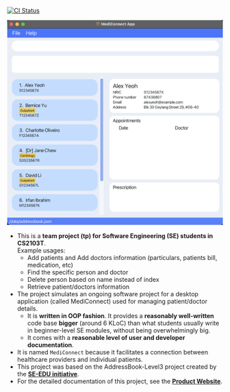 [![CI Status](https://github.com/se-edu/addressbook-level3/workflows/Java%20CI/badge.svg)](https://github.com/se-edu/addressbook-level3/actions)

![Ui](docs/images/Ui.png)

* This is a **team project (tp) for Software Engineering (SE) students in CS2103T**.<br>
  Example usages:
  * Add patients and Add doctors information (particulars, patients bill, medication, etc)
  * Find the specific person and doctor
  * Delete person based on name instead of index
  * Retrieve patient/doctors information
* The project simulates an ongoing software project for a desktop application (called MediConnect) used for managing patient/doctor details.
  * It is **written in OOP fashion**. It provides a **reasonably well-written** code base **bigger** (around 6 KLoC) than what students usually write in beginner-level SE modules, without being overwhelmingly big.
  * It comes with a **reasonable level of user and developer documentation**.
* It is named `MediConnect` because it facilitates a connection between healthcare providers and individual patients.
* This project was based on the AddressBook-Level3 project created by the **[SE-EDU initiative](https://se-education.org)**.
* For the detailed documentation of this project, see the **[Product Website](https://ay2223s2-cs2103t-w13-1.github.io/tp)**.
